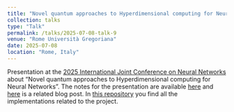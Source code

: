 ```yaml
---
title: "Novel quantum approaches to Hyperdimensional computing for Neural Networks"
collection: talks
type: "Talk"
permalink: /talks/2025-07-08-talk-9
venue: "Rome Università Gregoriana"
date: 2025-07-08
location: "Rome, Italy"
---
```


Presentation at the [2025 International Joint Conference on Neural Networks](https://2025.ijcnn.org/) about “Novel quantum approaches to Hyperdimensional computing for Neural Networks”. The notes for the presentation are available [here](/assets/files/ijcnn2025-2.pdf) and [here](https://lavagnaleo.wordpress.com/2025/04/26/merging-hyperdimensional-computing-and-quantum-computing/) is a related blog post. In [this repository](https://github.com/leonardoLavagna/qhdc) you find all the implementations related to the project.
